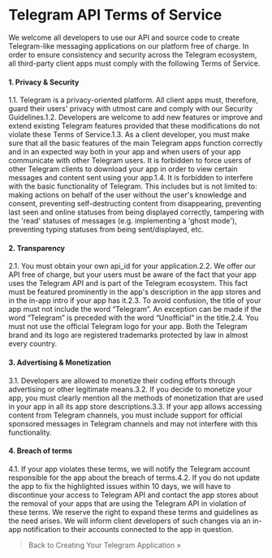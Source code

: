 # Telegram API Terms of Service
We welcome all developers to use our API and source code to create Telegram-like messaging applications on our platform free of charge. In order to ensure consistency and security across the Telegram ecosystem, all third-party client apps must comply with the following Terms of Service.
#### 1. Privacy & Security
1.1. Telegram is a privacy-oriented platform. All client apps must, therefore, guard their users' privacy with utmost care and comply with our Security Guidelines.1.2.  Developers are welcome to add new features or improve and extend existing Telegram features provided that these modifications do not violate these Terms of Service.1.3. As a client developer, you must make sure that all the basic features of the main Telegram apps function correctly and in an expected way both in your app and when users of your app communicate with other Telegram users. It is forbidden to force users of other Telegram clients to download your app in order to view certain messages and content sent using your app.1.4. It is forbidden to interfere with the basic functionality of Telegram. This includes but is not limited to: making actions on behalf of the user without the user's knowledge and consent, preventing self-destructing content from disappearing, preventing last seen and online statuses from being displayed correctly, tampering with the 'read' statuses of messages (e.g. implementing a 'ghost mode'), preventing typing statuses from being sent/displayed, etc.
#### 2. Transparency
2.1. You must obtain your own api_id for your application.2.2. We offer our API free of charge, but your users must be aware of the fact that your app uses the Telegram API and is part of the Telegram ecosystem. This fact must be featured prominently in the app's description in the app stores and in the in-app intro if your app has it.2.3. To avoid confusion, the title of your app must not include the word “Telegram”. An exception can be made if the word “Telegram” is preceded with the word “Unofficial” in the title.2.4. You must not use the official Telegram logo for your app. Both the Telegram brand and its logo are registered trademarks protected by law in almost every country.
#### 3. Advertising & Monetization
3.1. Developers are allowed to monetize their coding efforts through advertising or other legitimate means.3.2.  If you decide to monetize your app, you must clearly mention all the methods of monetization that are used in your app in all its app store descriptions.3.3. If your app allows accessing content from Telegram channels, you must include support for official sponsored messages in Telegram channels and may not interfere with this functionality.
#### 4. Breach of terms
4.1.  If your app violates these terms, we will notify the Telegram account responsible for the app about the breach of terms.4.2.  If you do not update the app to fix the highlighted issues within 10 days, we will have to discontinue your access to Telegram API and contact the app stores about the removal of your apps that are using the Telegram API in violation of these terms.
We reserve the right to expand these terms and guidelines as the need arises. We will inform client developers of such changes via an in-app notification to their accounts connected to the app in question.
> Back to Creating Your Telegram Application »
